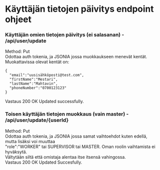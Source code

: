 # Käyttäjän tietojen päivitys endpoint ohjeet  
  
### Käyttäjän omien tietojen päivitys (ei salasanan) -  /api/user/update  
  
Method: Put  
Odottaa auth tokenia, ja JSONIA jossa muokkaukseen menevät kentät.  
Muokattavissa olevat kentät on: 
```jsonesimerkki
{
  "email":"uusisähköposti@test.com",
  "firstName":"Mestari",
  "lastName":"Mahtavin",
  "phoneNumber":"0700123123"
}
```
  
Vastaus 200 OK Updated successfully.  
  
### Toisen käyttäjän tietojen muokkaus (vain master) - /api/user/update/{userId}  
  
Method: Put  
Odottaa auth tokenia, ja JSONIA jossa samat vaihtoehdot kuten edellä, mutta lisäksi voi muuttaa  
"role":"WORKER" tai SUPERVISOR tai MASTER. Oman roolin vaihtamista ei hyväksytä.  
Vältytään siltä että omistaja alentaa itse itsensä vahingossa.  
Vastaus 200 OK Updated Succesfully.  

